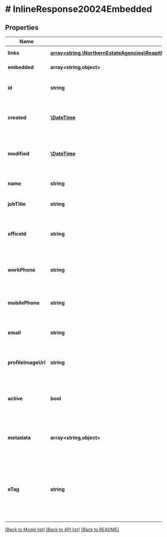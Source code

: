# # InlineResponse20024Embedded

## Properties

Name | Type | Description | Notes
------------ | ------------- | ------------- | -------------
**links** | [**array<string,\NorthernEstateAgencies\ReapitFoundationsClient\Model\InlineResponse200Links>**](InlineResponse200Links.md) |  | [optional] [readonly]
**embedded** | **array<string,object>** |  | [optional] [readonly]
**id** | **string** | The unique identifier of the negotiator | [optional]
**created** | [**\DateTime**](\DateTime.md) | The date and time when the negotiator was created | [optional]
**modified** | [**\DateTime**](\DateTime.md) | The date and time when the negotiator was last modified | [optional]
**name** | **string** | The name of the negotiator | [optional]
**jobTitle** | **string** | The job title of the negotiator | [optional]
**officeId** | **string** | The unique identifier of the office that the negotiator is attached to | [optional]
**workPhone** | **string** | The work phone number of the negotiator | [optional]
**mobilePhone** | **string** | The mobile phone number of the negotiator | [optional]
**email** | **string** | The email address of the negotiator | [optional]
**profileImageUrl** | **string** | The URL of the optional negotiator profile image | [optional]
**active** | **bool** | A flag determining whether or not the negotiator is active | [optional]
**metadata** | **array<string,object>** | App specific metadata that has been set against the negotiator | [optional]
**eTag** | **string** | The ETag for the current version of the negotiator. Used for managing update concurrency | [optional] [readonly]

[[Back to Model list]](../../README.md#models) [[Back to API list]](../../README.md#endpoints) [[Back to README]](../../README.md)
